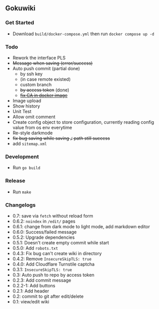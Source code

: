 ## Gokuwiki

### Get Started
- Download `build/docker-compose.yml` then run `docker compose up -d`

### Todo
- Rework the interface PLS
- ~~Message when saving (error/success)~~
- Auto push commit (partial done)
  - by ssh key
  - (in case remote existed)
  - custom branch
  - ~~by access token~~ (done)
  - ~~[fix CA in docker image](https://stackoverflow.com/questions/64462922/docker-multi-stage-build-go-image-x509-certificate-signed-by-unknown-authorit)~~
- Image upload
- Show history
- Unit Test
- Allow omit comment
- Create config object to store configuration, currently reading config value from os env everytime
- Re-style darkmode
- ~~fix bug saving while saving `/` path still success~~
- add `sitemap.xml`

### Development
- Run `go build`

### Release
- Run `make`

### Changelogs
- 0.7: save via `fetch` without reload form
- 0.6.2: `noindex` in `/edit/` pages
- 0.6.1: change from dark mode to light mode, add markdown editor
- 0.6.0: Success/failed message
- 0.5.2: Upgrade dependencies
- 0.5.1: Doesn't create empty commit while start
- 0.5.0: Add `robots.txt`
- 0.4.3: Fix bug can't create wiki in directory
- 0.4.2: Remove `InsecureSkipTLS: true`
- 0.4.0: Add Cloudflare Turnstile captcha
- 0.3.1: `InsecureSkipTLS: true`
- 0.3: Auto push to repo by access token
- 0.2.3: Add commit message
- 0.2.2-1: Add buttons
- 0.2.1: Add header
- 0.2: commit to git after edit/delete
- 0.1: view/edit wiki
